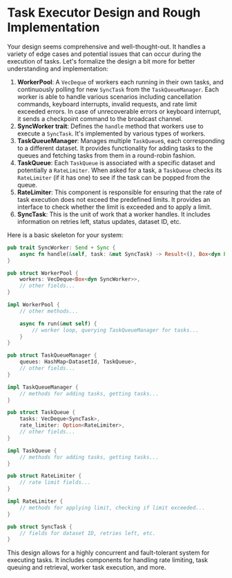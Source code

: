 # Task Executor Design and Rough Implementation


Your design seems comprehensive and well-thought-out. It handles a variety of edge cases and potential issues that can occur during the execution of tasks. Let's formalize the design a bit more for better understanding and implementation:

1. **WorkerPool**: A `VecDeque` of workers each running in their own tasks, and continuously polling for new `SyncTask` from the `TaskQueueManager`. Each worker is able to handle various scenarios including cancellation commands, keyboard interrupts, invalid requests, and rate limit exceeded errors. In case of unrecoverable errors or keyboard interrupt, it sends a checkpoint command to the broadcast channel.
2. **SyncWorker trait**: Defines the `handle` method that workers use to execute a `SyncTask`. It's implemented by various types of workers.
3. **TaskQueueManager**: Manages multiple `TaskQueue`s, each corresponding to a different dataset. It provides functionality for adding tasks to the queues and fetching tasks from them in a round-robin fashion.
4. **TaskQueue**: Each `TaskQueue` is associated with a specific dataset and potentially a `RateLimiter`. When asked for a task, a `TaskQueue` checks its `RateLimiter` (if it has one) to see if the task can be popped from the queue.
5. **RateLimiter**: This component is responsible for ensuring that the rate of task execution does not exceed the predefined limits. It provides an interface to check whether the limit is exceeded and to apply a limit.
6. **SyncTask**: This is the unit of work that a worker handles. It includes information on retries left, status updates, dataset ID, etc.

Here is a basic skeleton for your system:

```rust
pub trait SyncWorker: Send + Sync {
    async fn handle(&self, task: &mut SyncTask) -> Result<(), Box<dyn Error>>;
}

pub struct WorkerPool {
    workers: VecDeque<Box<dyn SyncWorker>>,
    // other fields...
}

impl WorkerPool {
    // other methods...

    async fn run(&mut self) {
        // worker loop, querying TaskQueueManager for tasks...
    }
}

pub struct TaskQueueManager {
    queues: HashMap<DatasetId, TaskQueue>,
    // other fields...
}

impl TaskQueueManager {
    // methods for adding tasks, getting tasks...
}

pub struct TaskQueue {
    tasks: VecDeque<SyncTask>,
    rate_limiter: Option<RateLimiter>,
    // other fields...
}

impl TaskQueue {
    // methods for adding tasks, getting tasks...
}

pub struct RateLimiter {
    // rate limit fields...
}

impl RateLimiter {
    // methods for applying limit, checking if limit exceeded...
}

pub struct SyncTask {
    // fields for dataset ID, retries left, etc.
}
```

This design allows for a highly concurrent and fault-tolerant system for executing tasks. It includes components for handling rate limiting, task queuing and retrieval, worker task execution, and more.
